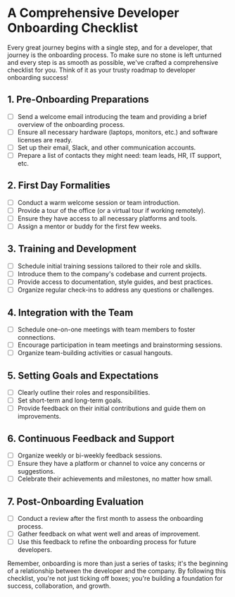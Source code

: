 # A Comprehensive Developer Onboarding Checklist

Every great journey begins with a single step, and for a developer, that journey is the onboarding process. To make sure no stone is left unturned and every step is as smooth as possible, we've crafted a comprehensive checklist for you. Think of it as your trusty roadmap to developer onboarding success!

## 1. Pre-Onboarding Preparations

- [ ] Send a welcome email introducing the team and providing a brief overview of the onboarding process.
- [ ] Ensure all necessary hardware (laptops, monitors, etc.) and software licenses are ready.
- [ ] Set up their email, Slack, and other communication accounts.
- [ ] Prepare a list of contacts they might need: team leads, HR, IT support, etc.

## 2. First Day Formalities

- [ ] Conduct a warm welcome session or team introduction.
- [ ] Provide a tour of the office (or a virtual tour if working remotely).
- [ ] Ensure they have access to all necessary platforms and tools.
- [ ] Assign a mentor or buddy for the first few weeks.

## 3. Training and Development

- [ ] Schedule initial training sessions tailored to their role and skills.
- [ ] Introduce them to the company's codebase and current projects.
- [ ] Provide access to documentation, style guides, and best practices.
- [ ] Organize regular check-ins to address any questions or challenges.

## 4. Integration with the Team

- [ ] Schedule one-on-one meetings with team members to foster connections.
- [ ] Encourage participation in team meetings and brainstorming sessions.
- [ ] Organize team-building activities or casual hangouts.

## 5. Setting Goals and Expectations

- [ ] Clearly outline their roles and responsibilities.
- [ ] Set short-term and long-term goals.
- [ ] Provide feedback on their initial contributions and guide them on improvements.

## 6. Continuous Feedback and Support

- [ ] Organize weekly or bi-weekly feedback sessions.
- [ ] Ensure they have a platform or channel to voice any concerns or suggestions.
- [ ] Celebrate their achievements and milestones, no matter how small.

## 7. Post-Onboarding Evaluation

- [ ] Conduct a review after the first month to assess the onboarding process.
- [ ] Gather feedback on what went well and areas of improvement.
- [ ] Use this feedback to refine the onboarding process for future developers.

Remember, onboarding is more than just a series of tasks; it's the beginning of a relationship between the developer and the company. By following this checklist, you're not just ticking off boxes; you're building a foundation for success, collaboration, and growth.
